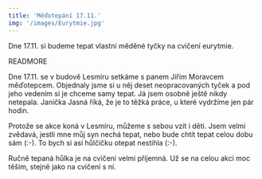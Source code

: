 ```yaml
---
title: 'Měďotepání 17.11.'
img: '/images/Eurytmie.jpg'
---
```


Dne 17.11. si budeme tepat vlastní měděné tyčky na cvičení eurytmie.

READMORE

Dne 17.11. se v budově Lesmíru setkáme s panem Jiřím Moravcem měďotepcem. Objednaly jsme si u něj deset neopracovaných tyček a pod jeho vedením si je chceme samy tepat. Já jsem osobně ještě nikdy netepala. Janička Jasná říká, že je to těžká práce, u které vydržíme jen pár hodin.

Protože se akce koná v Lesmíru, můžeme s sebou vzít i děti. Jsem velmi zvědavá, jestli mne můj syn nechá tepat, nebo bude chtít tepat celou dobu sám (:-). To bych si asi hůlčičku otepat nestihla (:-).

Ručně tepaná hůlka je na cvičení velmi příjemná. Už se na celou akci moc těším, stejně jako na cvičení s ní.

